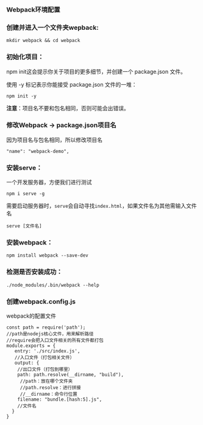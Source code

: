 ### Webpack环境配置  

### 创建并进入一个文件夹wepback:

```
mkdir webpack && cd webpack
```

### 初始化项目：

npm init这会提示你关于项目的更多细节，并创建一个 package.json 文件。

使用 -y 标记表示你能接受 package.json 文件的一堆：

```
npm init -y
```

**注意**：项目名不要和包名相同，否则可能会出错误。

### 修改Webpack -> package.json项目名

因为项目名与包名相同，所以修改项目名
```
"name": "webpack-demo",
```

### 安装serve：

一个开发服务器，方便我们进行测试

```
npm i serve -g
```

需要启动服务器时，`serve`会自动寻找`index.html`，如果文件名为其他需输入文件名

```
serve [文件名]
```

### 安装webpack：

```
npm install webpack --save-dev
```

### 检测是否安装成功：

```
./node_modules/.bin/webpack --help
```

### 创建webpack.config.js

webpack的配置文件

```
const path = require('path');
//path是nodejs核心文件，用来解析路径
//require会把入口文件相关的所有文件都打包
module.exports = {
   entry: './src/index.js',
   //入口文件（打包相关文件）
   output: {
    //出口文件（打包到哪里）
    path: path.resolve(__dirname, "build"),
     //path：放在哪个文件夹
     //path.resolve：进行拼接
     //__dirname：命令行位置
    filename: "bundle.[hash:5].js",
    //文件名
  }
}
```
